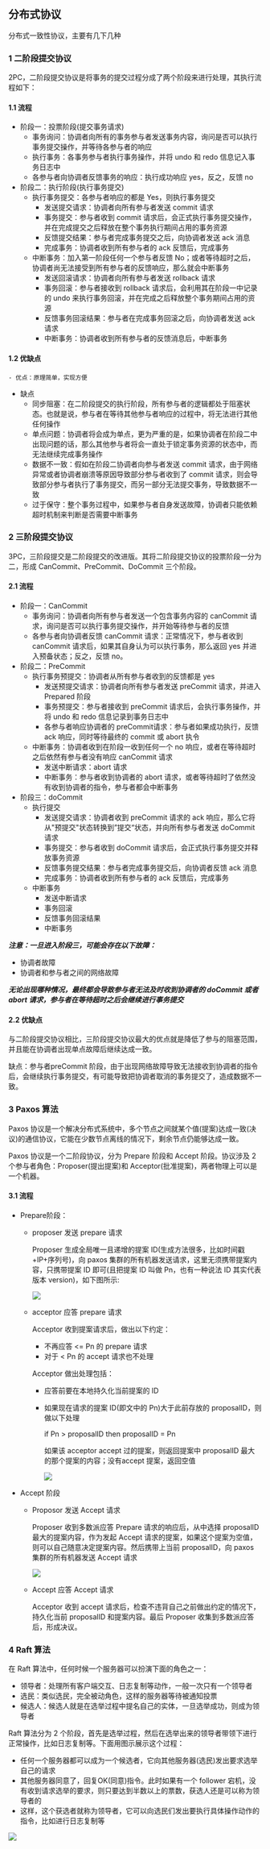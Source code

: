 ## 分布式协议

分布式一致性协议，主要有几下几种

### 1 二阶段提交协议

2PC，二阶段提交协议是将事务的提交过程分成了两个阶段来进行处理，其执行流程如下：

#### 1.1 流程

- 阶段一：投票阶段(提交事务请求)
  - 事务询问：协调者向所有的事务参与者发送事务内容，询问是否可以执行事务提交操作，并等待各参与者的响应
  - 执行事务：各事务参与者执行事务操作，并将 undo 和 redo 信息记入事务日志中
  - 各参与者向协调者反馈事务的响应：执行成功响应 yes，反之，反馈 no
- 阶段二：执行阶段(执行事务提交)
  - 执行事务提交：各参与者响应的都是 Yes，则执行事务提交
    - 发送提交请求：协调者向所有参与者发送 commit 请求
    - 事务提交：参与者收到 commit 请求后，会正式执行事务提交操作，并在完成提交之后释放在整个事务执行期间占用的事务资源
    - 反馈提交结果：参与者完成事务提交之后，向协调者发送 ack 消息
    - 完成事务：协调者收到所有参与者的 ack 反馈后，完成事务
  - 中断事务：加入第一阶段任何一个参与者反馈 No；或者等待超时之后，协调者尚无法接受到所有参与者的反馈响应，那么就会中断事务
    - 发送回滚请求：协调者向所有参与者发送 rollback 请求
    - 事务回滚：参与者接收到 rollback 请求后，会利用其在阶段一中记录的 undo 来执行事务回滚，并在完成之后释放整个事务期间占用的资源
    - 反馈事务回滚结果：参与者在完成事务回滚之后，向协调者发送 ack 请求
    - 中断事务：协调者收到所有参与者的反馈消息后，中断事务

#### 1.2 优缺点

	- 优点：原理简单，实现方便
 - 缺点
   	- 同步阻塞：在二阶段提交的执行阶段，所有参与者的逻辑都处于阻塞状态。也就是说，参与者在等待其他参与者响应的过程中，将无法进行其他任何操作
   	- 单点问题：协调者将会成为单点，更为严重的是，如果协调者在阶段二中出现问题的话，那么其他参与者将会一直处于锁定事务资源的状态中，而无法继续完成事务操作
   	- 数据不一致：假如在阶段二协调者向参与者发送 commit 请求，由于网络异常或者协调者崩溃等原因导致部分参与者收到了 commit 请求，则会导致部分参与者执行了事务提交，而另一部分无法提交事务，导致数据不一致
   	- 过于保守：整个事务过程中，如果参与者自身发送故障，协调者只能依赖超时机制来判断是否需要中断事务

### 2 三阶段提交协议

3PC，三阶段提交是二阶段提交的改进版。其将二阶段提交协议的投票阶段一分为二，形成 CanCommit、PreCommit、DoCommit 三个阶段。

#### 2.1 流程

- 阶段一：CanCommit
  - 事务询问：协调者向所有参与者发送一个包含事务内容的 canCommit 请求，询问是否可以执行事务提交操作，并开始等待参与者的反馈
  - 各参与者向协调者反馈 canCommit 请求：正常情况下，参与者收到 canCommit 请求后，如果其自身认为可以执行事务，那么返回 yes 并进入预备状态；反之，反馈 no。
- 阶段二：PreCommit
  - 执行事务预提交：协调者从所有参与者收到的反馈都是 yes
    - 发送预提交请求：协调者向所有参与者发送 preCommit 请求，并进入 Prepared 阶段
    - 事务预提交：参与者接收到 preCommit 请求后，会执行事务操作，并将 undo 和 redo 信息记录到事务日志中
    - 各参与者响应协调者的 preCommit请求：参与者如果成功执行，反馈 ack 响应，同时等待最终的 commit 或 abort 执令
  - 中断事务：协调者收到在阶段一收到任何一个 no 响应，或者在等待超时之后依然有参与者没有响应 canCommit 请求
    - 发送中断请求：abort 请求
    - 中断事务：参与者收到协调者的 abort 请求，或者等待超时了依然没有收到协调者的指令，参与者都会中断事务
- 阶段三：doCommit
  - 执行提交
    - 发送提交请求：协调者收到 preCommit 请求的 ack 响应，那么它将从"预提交"状态转换到”提交“状态，并向所有参与者发送 doCommit 请求
    - 事务提交：参与者收到 doCommit 请求后，会正式执行事务提交并释放事务资源
    - 反馈事务提交结果：参与者完成事务提交后，向协调者反馈 ack 消息
    - 完成事务：协调者收到所有参与者的 ack 反馈后，完成事务
  - 中断事务
    - 发送中断请求
    - 事务回滚
    - 反馈事务回滚结果
    - 中断事务

***注意：一旦进入阶段三，可能会存在以下故障：***

- 协调者故障
- 协调者和参与者之间的网络故障

***无论出现哪种情况，最终都会导致参与者无法及时收到协调者的 doCommit 或者 abort 请求，参与者在等待超时之后会继续进行事务提交***

#### 2.2 优缺点

与二阶段提交协议相比，三阶段提交协议最大的优点就是降低了参与的阻塞范围，并且能在协调者出现单点故障后继续达成一致。

缺点：参与者preCommit 阶段，由于出现网络故障导致无法接收到协调者的指令后，会继续执行事务提交，有可能导致把协调者取消的事务提交了，造成数据不一致。

### 3 Paxos 算法

Paxos 协议是一个解决分布式系统中，多个节点之间就某个值(提案)达成一致(决议)的通信协议，它能在少数节点离线的情况下，剩余节点仍能够达成一致。

Paxos 协议是一个二阶段协议，分为 Prepare 阶段和 Accept 阶段。协议涉及 2 个参与者角色：Proposer(提出提案)和 Acceptor(批准提案)，两者物理上可以是一个机器。

#### 3.1 流程

- Prepare阶段：

  - proposer 发送 prepare 请求

    Proposer 生成全局唯一且递增的提案 ID(生成方法很多，比如时间戳+IP+序列号)，向 paxos 集群的所有机器发送请求，这里无须携带提案内容，只携带提案 ID 即可(且把提案 ID 叫做 Pn，也有一种说法 ID 其实代表版本 version)，如下图所示:

    ![](./pictures/paxos1.png)

  - acceptor 应答 prepare 请求

    Acceptor 收到提案请求后，做出以下约定：

    - 不再应答 <= Pn 的 prepare 请求
    - 对于 < Pn 的 accept 请求也不处理

    Acceptor 做出处理包括：

    - 应答前要在本地持久化当前提案的 ID

    - 如果现在请求的提案 ID(即文中的 Pn)大于此前存放的 proposalID，则做以下处理

      if Pn > proposalID then proposalID = Pn

      如果该 acceptor accept 过的提案，则返回提案中 proposalID 最大的那个提案的内容；没有accept 提案，返回空值

      ![](./pictures/paxos2.png)

- Accept 阶段

  - Proposor 发送 Accept 请求

    Proposer 收到多数派应答 Prepare 请求的响应后，从中选择 proposalID 最大的提案内容，作为发起 Accept 请求的提案，如果这个提案为空值，则可以自己随意决定提案内容。然后携带上当前 proposalID，向 paxos 集群的所有机器发送 Accept 请求

    ![](./pictures/paxos3.png)

  - Accept 应答 Accept 请求

    Acceptor 收到 accept 请求后，检查不违背自己之前做出约定的情况下，持久化当前 proposalID 和提案内容。最后 Proposer 收集到多数派应答后，形成决议。

### 4 Raft 算法

在 Raft 算法中，任何时候一个服务器可以扮演下面的角色之一：

- 领导者：处理所有客户端交互、日志复制等动作，一般一次只有一个领导者
- 选民：类似选民，完全被动角色，这样的服务器等待被通知投票
- 候选人：候选人就是在选举过程中提名自己的实体，一旦选举成功，则成为领导者

Raft 算法分为 2 个阶段，首先是选举过程，然后在选举出来的领导者带领下进行正常操作，比如日志复制等。下面用图示展示这个过程：

- 任何一个服务器都可以成为一个候选者，它向其他服务器(选民)发出要求选举自己的请求
- 其他服务器同意了，回复OK(同意)指令。此时如果有一个 follower 宕机，没有收到请求选举的要求，则只要达到半数以上的票数，获选人还是可以称为领导者的
- 这样，这个获选者就称为领导者，它可以向选民们发出要执行具体操作动作的指令，比如进行日志复制等

![](./pictures/raft.png)